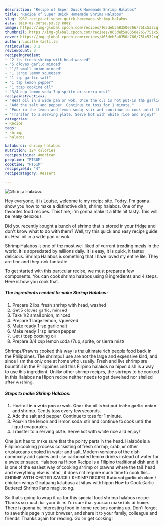 ```yaml
---
description: "Recipe of Super Quick Homemade Shrimp Halabos"
title: "Recipe of Super Quick Homemade Shrimp Halabos"
slug: 2967-recipe-of-super-quick-homemade-shrimp-halabos
date: 2020-05-30T16:53:23.880Z
image: https://img-global.cpcdn.com/recipes/865deb5a8350e766/751x532cq70/shrimp-halabos-recipe-main-photo.jpg
thumbnail: https://img-global.cpcdn.com/recipes/865deb5a8350e766/751x532cq70/shrimp-halabos-recipe-main-photo.jpg
cover: https://img-global.cpcdn.com/recipes/865deb5a8350e766/751x532cq70/shrimp-halabos-recipe-main-photo.jpg
author: Lucille Castillo
ratingvalue: 3.2
reviewcount: 3
recipeingredient:
- "2 lbs fresh shrimp with head washed"
- "5 cloves garlic minced"
- "1/2 small onion minced"
- "1 large lemon squeezed"
- "1 tsp garlic salt"
- "1 tsp lemon pepper"
- "1 tbsp cooking oil"
- "3/4 cup lemon soda 7up sprite or sierra mist"
recipeinstructions:
- "Heat oil in a wide pan or wok. Once the oil is hot put-in the garlic, onion and shrimp. Gently toss every few seconds."
- "Add the salt and pepper. Continue to toss for 1 minute."
- "Pour-in the lemon and lemon soda; stir and continue to cook until the liquid evaporates."
- "Transfer to a serving plate. Serve hot with white rice and enjoy!"
categories:
- Recipe
tags:
- shrimp
- halabos

katakunci: shrimp halabos 
nutrition: 124 calories
recipecuisine: American
preptime: "PT30M"
cooktime: "PT51M"
recipeyield: "4"
recipecategory: Dessert

---
```



![Shrimp Halabos](https://img-global.cpcdn.com/recipes/865deb5a8350e766/751x532cq70/shrimp-halabos-recipe-main-photo.jpg)

Hey everyone, it is Louise, welcome to my recipe site. Today, I'm gonna show you how to make a distinctive dish, shrimp halabos. One of my favorites food recipes. This time, I'm gonna make it a little bit tasty. This will be really delicious.

Did you recently bought a bunch of shrimp that is stored in your fridge and don&#39;t know what to do with them? Well, try this quick and easy recipe guide in. Heat oil in a wide pan or wok.

Shrimp Halabos is one of the most well liked of current trending meals in the world. It is appreciated by millions daily. It is easy, it is quick, it tastes delicious. Shrimp Halabos is something that I have loved my entire life. They are fine and they look fantastic.


To get started with this particular recipe, we must prepare a few components. You can cook shrimp halabos using 8 ingredients and 4 steps. Here is how you cook that.

<!--inarticleads1-->

##### The ingredients needed to make Shrimp Halabos:

1. Prepare 2 lbs. fresh shrimp with head, washed
1. Get 5 cloves garlic, minced
1. Take 1/2 small onion, minced
1. Prepare 1 large lemon, squeezed
1. Make ready 1 tsp garlic salt
1. Make ready 1 tsp lemon pepper
1. Get 1 tbsp cooking oil
1. Prepare 3/4 cup lemon soda (7up, sprite, or sierra mist)


Shrimps/Prawns cooked this way is the ultimate rich people food back in the Philippines. The shrimps I use are not the large and expensive kind, and since I am the only one at home who usually. Fresh and live shrimp are bountiful in the Philippines and this Filipino halabos na hipon dish is a way to use this ingredient. Unlike other shrimp recipes, the shrimps to be cooked in this Halabos na Hipon recipe neither needs to get deveined nor shelled after washing. 

<!--inarticleads2-->

##### Steps to make Shrimp Halabos:

1. Heat oil in a wide pan or wok. Once the oil is hot put-in the garlic, onion and shrimp. Gently toss every few seconds.
1. Add the salt and pepper. Continue to toss for 1 minute.
1. Pour-in the lemon and lemon soda; stir and continue to cook until the liquid evaporates.
1. Transfer to a serving plate. Serve hot with white rice and enjoy!


One just has to make sure that the pointy parts in the head. Halabós is a Filipino cooking process consisting of fresh shrimp, crab, or other crustaceans cooked in water and salt. Modern versions of the dish commonly add spices and use carbonated lemon drinks instead of water for a sweeter sauce. Halabos na Hipon Recipe is a Filipino traditional dish and it is one of the easiest way of cooking shrimp or prawns where the tail, head and everything else is intact, it does not require much time to cook this.. SHRIMP WITH OYSTER SAUCE ( SHRIMP RECIPE) Buttered garlic chicken / chicken wings Ginataang kalabasa at sitaw with hipon How to Cook Garlic Buttered Shrimp Pano magluto ng. 

So that's going to wrap it up for this special food shrimp halabos recipe. Thanks so much for your time. I'm sure that you can make this at home. There is gonna be interesting food in home recipes coming up. Don't forget to save this page in your browser, and share it to your family, colleague and friends. Thanks again for reading. Go on get cooking!
